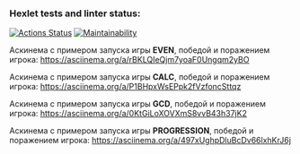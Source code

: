 ### Hexlet tests and linter status:
[![Actions Status](https://github.com/PLG-9/java-project-61/actions/workflows/hexlet-check.yml/badge.svg)](https://github.com/PLG-9/java-project-61/actions)
[![Maintainability](https://api.codeclimate.com/v1/badges/54d71c1931e5cfc31cac/maintainability)](https://codeclimate.com/github/PLG-9/java-project-61/maintainability)

Аскинема с примером запуска игры **EVEN**, победой и поражением игрока:
https://asciinema.org/a/rBKLQIeQjm7yoaF0Ungqm2yBO

Аскинема с примером запуска игры **CALC**, победой и поражением игрока:
https://asciinema.org/a/P1BHpxWsEPpk2fVzfoncSttqz

Аскинема с примером запуска игры **GCD**, победой и поражением игрока:
https://asciinema.org/a/0KtGiLoXOVXmS8vvB43h37jK2

Аскинема с примером запуска игры **PROGRESSION**, победой и поражением игрока:
https://asciinema.org/a/497xUghpDluBcDv66lxhKrJ6j
